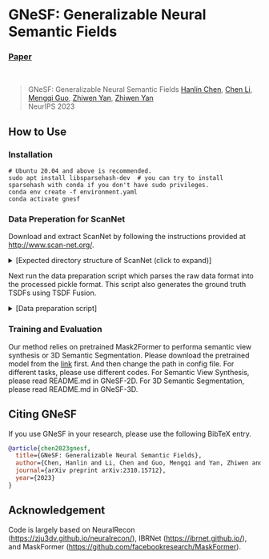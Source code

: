 # GNeSF: Generalizable Neural Semantic Fields
<!-- ### [Project Page](https://zju3dv.github.io/neuralrecon) | [Paper](https://arxiv.org/pdf/2104.00681.pdf) -->
### [Paper](https://arxiv.org/pdf/2310.15712.pdf)
<br/>

> GNeSF: Generalizable Neural Semantic Fields
> [Hanlin Chen](https://hlinchen.github.io/hlchen/), [Chen Li](https://chaneyddtt.github.io/), [Mengqi Guo](https://scholar.google.com/citations?user=Qa4BlOoAAAAJ&hl=en), [Zhiwen Yan](https://jokeryan.github.io/about/), [Zhiwen Yan](https://www.comp.nus.edu.sg/~leegh/)  
> NeurIPS 2023

## How to Use

### Installation
```shell
# Ubuntu 20.04 and above is recommended.
sudo apt install libsparsehash-dev  # you can try to install sparsehash with conda if you don't have sudo privileges.
conda env create -f environment.yaml
conda activate gnesf
```

### Data Preperation for ScanNet
Download and extract ScanNet by following the instructions provided at http://www.scan-net.org/.
<details>
  <summary>[Expected directory structure of ScanNet (click to expand)]</summary>

You can obtain the train/val/test split information from [here](https://github.com/ScanNet/ScanNet/tree/master/Tasks/Benchmark).
```
DATAROOT
└───scannet
│   └───scans
│   |   └───scene0000_00
│   |       └───color
│   |       │   │   0.jpg
│   |       │   │   1.jpg
│   |       │   │   ...
│   |       │   ...
│   └───scans_test
│   |   └───scene0707_00
│   |       └───color
│   |       │   │   0.jpg
│   |       │   │   1.jpg
│   |       │   │   ...
│   |       │   ...
|   └───scannetv2_test.txt
|   └───scannetv2_train.txt
|   └───scannetv2_val.txt
```
</details>

Next run the data preparation script which parses the raw data format into the processed pickle format.
This script also generates the ground truth TSDFs using TSDF Fusion.  
<details>
  <summary>[Data preparation script]</summary>

```bash
cd GNeSF-3D
# Change PATH_TO_SCANNET and OUTPUT_PATH accordingly.
# For the training/val split:
python tools/tsdf_fusion/generate_gt.py --data_path PATH_TO_SCANNET --save_name all_tsdf_9 --window_size 9
# For the test split
python tools/tsdf_fusion/generate_gt.py --test --data_path PATH_TO_SCANNET --save_name all_tsdf_9 --window_size 9
```
</details>


### Training and Evaluation

Our method relies on pretrained Mask2Former to performa semantic view synthesis or 3D Semantic Segmentation. Please download the pretrained model from the [link](https://drive.google.com/file/d/1CGwrc31S4aI8_01JiDWi1nX9t2AzShtC/view?usp=sharing) first. And then change the path in config file. For different tasks, please use different codes. For Semantic View Synthesis, please read README.md in GNeSF-2D. For 3D Semantic Segmentation, please read README.md in GNeSF-3D.


## <a name="CitingMask2Former"></a>Citing GNeSF

If you use GNeSF in your research, please use the following BibTeX entry.

```BibTeX
@article{chen2023gnesf,
  title={GNeSF: Generalizable Neural Semantic Fields},
  author={Chen, Hanlin and Li, Chen and Guo, Mengqi and Yan, Zhiwen and Lee, Gim Hee},
  journal={arXiv preprint arXiv:2310.15712},
  year={2023}
}
```


## Acknowledgement

Code is largely based on NeuralRecon (https://zju3dv.github.io/neuralrecon/), IBRNet (https://ibrnet.github.io/), and MaskFormer (https://github.com/facebookresearch/MaskFormer).
